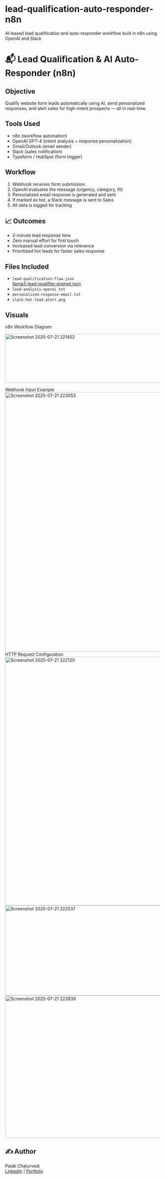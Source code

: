 # lead-qualification-auto-responder-n8n
AI-based lead qualification and auto-responder workflow built in n8n using OpenAI and Slack
# 📬 Lead Qualification & AI Auto-Responder (n8n)

##  Objective  
Qualify website form leads automatically using AI, send personalized responses, and alert sales for high-intent prospects — all in real-time.

##  Tools Used  
- n8n (workflow automation)  
- OpenAI GPT-4 (intent analysis + response personalization)  
- Gmail/Outlook (email sender)  
- Slack (sales notification)  
- Typeform / HubSpot (form trigger)

##  Workflow  
1. Webhook receives form submission  
2. OpenAI evaluates the message (urgency, category, fit)  
3. Personalized email response is generated and sent  
4. If marked as hot, a Slack message is sent to Sales  
5. All data is logged for tracking

## 📈 Outcomes  
- 2-minute lead response time  
- Zero manual effort for first touch  
- Increased lead conversion via relevance  
- Prioritized hot leads for faster sales response

##  Files Included  
- `lead-qualification-flow.json`  
[llama3-lead-qualifier-prompt.json](https://github.com/user-attachments/files/21351592/llama3-lead-qualifier-prompt.json)
- `lead-analysis-openai.txt`  
- `personalized-response-email.txt`  
- `slack-hot-lead-alert.png`

##  Visuals 
n8n Workflow Diagram

<img width="840" height="159" alt="Screenshot 2025-07-21 221452" src="https://github.com/user-attachments/assets/9a17d55f-f48f-45ab-a00b-cbfb302d36c1" />

Webhook Input Example
<img width="1530" height="842" alt="Screenshot 2025-07-21 223053" src="https://github.com/user-attachments/assets/f52e23b4-6fc5-40f2-b427-3d17cbf4ffe6" />
HTTP Request Configuration
<img width="1520" height="807" alt="Screenshot 2025-07-21 222120" src="https://github.com/user-attachments/assets/e61d060f-a199-435c-8978-2288ffc3e6a1" />
<img width="917" height="292" alt="Screenshot 2025-07-21 222537" src="https://github.com/user-attachments/assets/d320a66a-948a-4ffa-b862-44e049235111" />
<img width="1093" height="463" alt="Screenshot 2025-07-21 222839" src="https://github.com/user-attachments/assets/d4c867e9-e0f2-463f-ace7-d1c698dced82" />

## ✍️ Author
Palak Chaturvedi  
[LinkedIn](https://linkedin.com/in/palak-chaturvedi) | [Portfolio](https://www.notion.so/Lead-Qualification-AI-Auto-Responder-237080ad24ae80cc8b15e878f455fc78)


